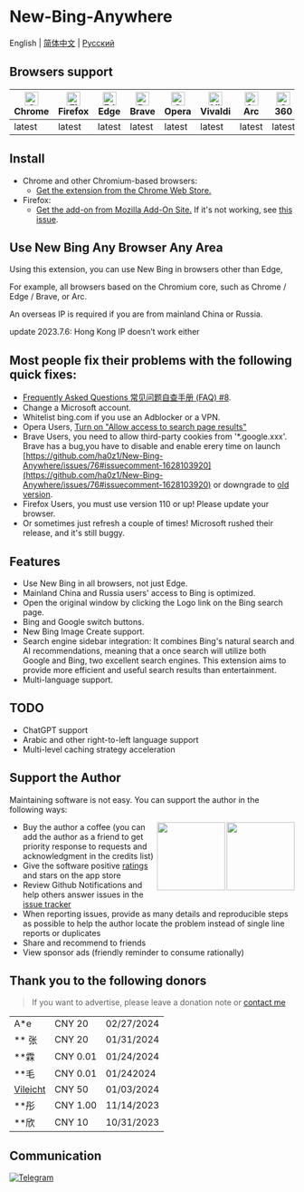 # New-Bing-Anywhere

English | [简体中文](README.zh-CN.md) | [Русский](README.ru.md)

## Browsers support

| [<img src="https://raw.githubusercontent.com/alrra/browser-logos/main/src/chrome/chrome_48x48.png" alt="Chrome" width="24px" height="24px" />](https://chrome.google.com/webstore/detail/new-bing-anywhere-bing-ch/hceobhjokpdbogjkplmfjeomkeckkngi/reviews?hl=en)<br/>Chrome | [<img src="https://raw.githubusercontent.com/alrra/browser-logos/main/src/firefox/firefox_48x48.png" alt="Firefox" width="24px" height="24px" />](https://addons.mozilla.org/zh-CN/firefox/addon/new-bing-anywhere/)<br/>Firefox | [<img src="https://raw.githubusercontent.com/alrra/browser-logos/main/src/edge/edge_48x48.png" alt="Edge" width="24px" height="24px" />](https://chrome.google.com/webstore/detail/new-bing-anywhere-bing-ch/hceobhjokpdbogjkplmfjeomkeckkngi/reviews?hl=en)<br/>Edge | [<img src="https://raw.githubusercontent.com/alrra/browser-logos/main/src/brave/brave_48x48.png" alt="Brave" width="24px" height="24px" />](https://chrome.google.com/webstore/detail/new-bing-anywhere-bing-ch/hceobhjokpdbogjkplmfjeomkeckkngi/reviews?hl=en)<br/>Brave | [<img src="https://raw.githubusercontent.com/alrra/browser-logos/main/src/opera/opera_48x48.png" alt="Opera" width="24px" height="24px" />](https://chrome.google.com/webstore/detail/new-bing-anywhere-bing-ch/hceobhjokpdbogjkplmfjeomkeckkngi/reviews?hl=en)<br/>Opera | [<img src="https://raw.githubusercontent.com/alrra/browser-logos/main/src/vivaldi/vivaldi_48x48.png" alt="Vivaldi" width="24px" height="24px" />](https://chrome.google.com/webstore/detail/new-bing-anywhere-bing-ch/hceobhjokpdbogjkplmfjeomkeckkngi/reviews?hl=en)<br/>Vivaldi | [<img src="https://arc.net/favicon.png" alt="Arc" width="24px" height="24px" />](https://chrome.google.com/webstore/detail/new-bing-anywhere-bing-ch/hceobhjokpdbogjkplmfjeomkeckkngi/reviews?hl=en)<br/>Arc | [<img src="https://raw.githubusercontent.com/alrra/browser-logos/main/src/archive/360-secure/360-secure_48x48.png" alt="360 Secure" width="24px" height="24px" />](https://chrome.google.com/webstore/detail/new-bing-anywhere-bing-ch/hceobhjokpdbogjkplmfjeomkeckkngi/reviews?hl=en)<br/>360 | [<img src="https://raw.githubusercontent.com/alrra/browser-logos/main/src/yandex/yandex_48x48.png" alt="360 Secure" width="24px" height="24px" />](https://chrome.google.com/webstore/detail/new-bing-anywhere-bing-ch/hceobhjokpdbogjkplmfjeomkeckkngi/reviews?hl=en)<br/>Yandex |
| --- | --- | --- | --- | --- | --- | --- | --- | --- |
| latest | latest | latest | latest | latest | latest | latest | latest | latest |

## Install

- Chrome and other Chromium-based browsers:
  - [Get the extension from the Chrome Web Store.](https://chrome.google.com/webstore/detail/new-bing-anywhere-bing-ch/hceobhjokpdbogjkplmfjeomkeckkngi)
- Firefox:
  - [Get the add-on from Mozilla Add-On Site.](https://addons.mozilla.org/en-US/firefox/addon/new-bing-anywhere/) If it's not working, see [this issue](https://github.com/ha0z1/New-Bing-Anywhere/issues/33).

## Use New Bing Any Browser Any Area

Using this extension, you can use New Bing in browsers other than Edge,

For example, all browsers based on the Chromium core, such as Chrome / Edge / Brave, or Arc.

An overseas IP is required if you are from mainland China or Russia.

update 2023.7.6: Hong Kong IP doesn’t work either

## Most people fix their problems with the following quick fixes:

- [Frequently Asked Questions 常见问题自查手册 (FAQ) #8](https://github.com/ha0z1/New-Bing-Anywhere/issues/8).
- Change a Microsoft account.
- Whitelist bing.com if you use an Adblocker or a VPN.
- Opera Users, [Turn on "Allow access to search page results"](https://github.com/ha0z1/New-Bing-Anywhere/issues/58#issuecomment-1592207565)
- Brave Users, you need to allow third-party cookies from '\*.google.xxx'. Brave has a bug,you have to disable and enable erery time on launch [https://github.com/ha0z1/New-Bing-Anywhere/issues/76#issuecomment-1628103920](https://github.com/ha0z1/New-Bing-Anywhere/issues/76#issuecomment-1628103920) or downgrade to [old version](https://github.com/brave/brave-browser/releases/tag/v1.50.114).
- Firefox Users, you must use version 110 or up! Please update your browser.
- Or sometimes just refresh a couple of times! Microsoft rushed their release, and it's still buggy.

## Features

- Use New Bing in all browsers, not just Edge.
- Mainland China and Russia users' access to Bing is optimized.
- Open the original window by clicking the Logo link on the Bing search page.
- Bing and Google switch buttons.
- New Bing Image Create support.
- Search engine sidebar integration: It combines Bing's natural search and AI recommendations, meaning that a once search will utilize both Google and Bing, two excellent search engines. This extension aims to provide more efficient and useful search results than entertainment.
- Multi-language support.

## TODO

- ChatGPT support
- Arabic and other right-to-left language support
- Multi-level caching strategy acceleration

## Support the Author

Maintaining software is not easy. You can support the author in the following ways:

<img src="https://github.com/ha0z1/New-Bing-Anywhere/assets/4150641/343190af-95ce-4615-affe-46100e6eb6c8" width=120 align="right"> <img src="https://github.com/ha0z1/New-Bing-Anywhere/assets/4150641/b241ba84-a528-470f-8512-67eb26e9f18f" width=120 align="right">

- Buy the author a coffee (you can add the author as a friend to get priority response to requests and acknowledgment in the credits list)
- Give the software positive [ratings](https://chrome.google.com/webstore/detail/new-bing-anywhere-bing-ch/hceobhjokpdbogjkplmfjeomkeckkngi/reviews?hl=en) and stars on the app store
- Review Github Notifications and help others answer issues in the [issue tracker](https://github.com/ha0z1/New-Bing-Anywhere/issues)
- When reporting issues, provide as many details and reproducible steps as possible to help the author locate the problem instead of single line reports or duplicates
- Share and recommend to friends
- View sponsor ads (friendly reminder to consume rationally)

## Thank you to the following donors

> If you want to advertise, please leave a donation note or [contact me](https://github.com/ha0z1/New-Bing-Anywhere?tab=security-ov-file)

|                                         |          |            |
| --------------------------------------- | -------- | ---------- |
| A\*e                                    | CNY 20   | 02/27/2024 |
| \*\* 张                                 | CNY 20   | 01/31/2024 |
| \*\*霖                                  | CNY 0.01 | 01/24/2024 |
| \*\*毛                                  | CNY 0.01 | 01/242024  |
| [Vileicht](https://github.com/Vileicht) | CNY 50   | 01/03/2024 |
| \*\*彤                                  | CNY 1.00 | 11/14/2023 |
| \*\*欣                                  | CNY 10   | 10/31/2023 |

## Communication

[![Telegram](https://user-images.githubusercontent.com/4150641/229351983-a6a455e8-7b5e-4f58-bf80-1f4949ae8276.jpg 'Telegram')](https://t.me/new_bing_anywhere)
